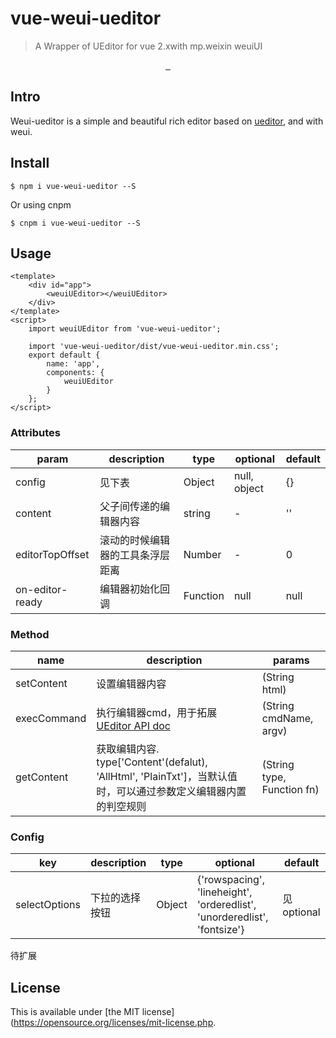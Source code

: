 # vue-weui-ueditor

> A Wrapper of UEditor for vue 2.xwith mp.weixin weuiUI

<p align="center">
	<a href="https://github.com/yiwuyu/vue-weui-ueditor">
		<img src="https://img.shields.io/badge/build-passing-brightgreen.svg" alt="">
		<img src="https://img.shields.io/badge/npm-v2.3.4-blue.svg" alt="">
		<img src="https://img.shields.io/badge/license-MIT-blue.svg" alt="">
	</a>
</p>

## Intro

Weui-ueditor is a simple and beautiful rich editor based on [ueditor](http://ueditor.baidu.com/website/), and with weui.

## Install

```
$ npm i vue-weui-ueditor --S
```
Or using cnpm

```
$ cnpm i vue-weui-ueditor --S
```

## Usage

```
<template>
	<div id="app">
		<weuiUEditor></weuiUEditor>
	</div>
</template>
<script>
	import weuiUEditor from 'vue-weui-ueditor';

	import 'vue-weui-ueditor/dist/vue-weui-ueditor.min.css';
	export default {
		name: 'app',
		components: {
			weuiUEditor
		}
	};
</script>

```

### Attributes
| param  | description | type | optional | default |
| ------ | ----------- | ---- | -------- | ------- |
| config | 见下表 | Object | null, object | {} |
| content | 父子间传递的编辑器内容 | string | - | '' |
| editorTopOffset | 滚动的时候编辑器的工具条浮层距离 | Number | - | 0 |
| on-editor-ready | 编辑器初始化回调 | Function | null | null |

### Method
| name | description | params |
| --- | --- | -- |
| setContent | 设置编辑器内容 | (String html)
| execCommand | 执行编辑器cmd，用于拓展 [UEditor API doc](http://ueditor.baidu.com/doc/) | (String cmdName, argv)
| getContent | 获取编辑内容. type['Content'(defalut), 'AllHtml', 'PlainTxt']，当默认值时，可以通过参数定义编辑器内置的判空规则 | (String type, Function fn) |

### Config
| key | description | type | optional | default |
| --- | ---- | -- | --- | --- |
| selectOptions | 下拉的选择按钮 | Object | {'rowspacing', 'lineheight', 'orderedlist', 'unorderedlist', 'fontsize'} | 见optional

待扩展




## License

This is available under [the MIT license](https://opensource.org/licenses/mit-license.php.
